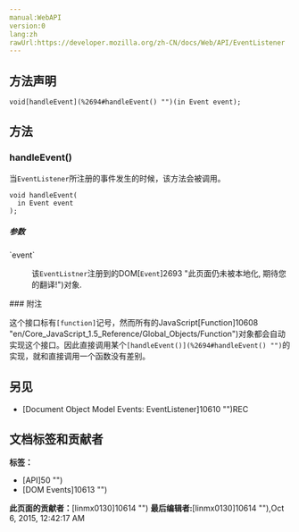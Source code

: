 ```yaml
---
manual:WebAPI
version:0
lang:zh
rawUrl:https://developer.mozilla.org/zh-CN/docs/Web/API/EventListener
---
```





## 方法声明<a name="Method_overview"></a>
`void[handleEvent](%2694#handleEvent() "")(in Event event);` 


## 方法<a name="Methods"></a>

### handleEvent()<a name="handleEvent()"></a>


当`EventListener`所注册的事件发生的时候，该方法会被调用。


```
void handleEvent(
  in Event event
);
```

##### 参数<a name="Parameters"></a>
<dl><dt>`event`</dt><dd>

该`EventListner`注册到的DOM[`Event`]2693 "此页面仍未被本地化, 期待您的翻译!")对象.

</dd></dl>
### 附注<a name="Remarks"></a>


这个接口标有`[function]`记号，然而所有的JavaScript[Function]10608 "en/Core_JavaScript_1.5_Reference/Global_Objects/Function")对象都会自动实现这个接口。因此直接调用某个`[handleEvent()](%2694#handleEvent() "")`的实现，就和直接调用一个函数没有差别。


## 另见<a name="See_also"></a>

* [Document Object Model Events: EventListener]10610 "")REC



## 文档标签和贡献者
**标签：**
* [API]50 "")
* [DOM Events]10613 "")

**此页面的贡献者：**[linmx0130]10614 "")
**最后编辑者:**[linmx0130]10614 ""),<time>Oct 6, 2015, 12:42:17 AM</time>


